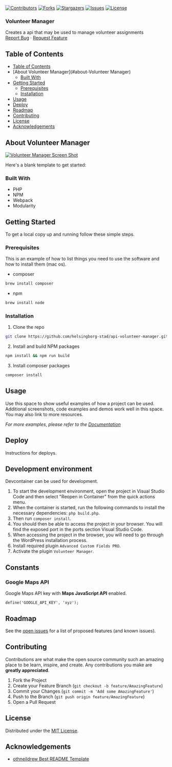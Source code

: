 <!-- SHIELDS -->
[![Contributors][contributors-shield]][contributors-url]
[![Forks][forks-shield]][forks-url]
[![Stargazers][stars-shield]][stars-url]
[![Issues][issues-shield]][issues-url]
[![License][license-shield]][license-url]

<h3>Volunteer Manager</h3>
<p>
  Creates a api that may be used to manage volunteer assignments
  <br />
  <a href="https://github.com/helsingborg-stad/api-volunteer-manager/issues">Report Bug</a>
  ·
  <a href="https://github.com/helsingborg-stad/api-volunteer-manager/issues">Request Feature</a>
</p>

## Table of Contents
- [Table of Contents](#table-of-contents)
- [About Volunteer Manager](#about-Volunteer Manager)
  - [Built With](#built-with)
- [Getting Started](#getting-started)
  - [Prerequisites](#prerequisites)
  - [Installation](#installation)
- [Usage](#usage)
- [Deploy](#deploy)
- [Roadmap](#roadmap)
- [Contributing](#contributing)
- [License](#license)
- [Acknowledgements](#acknowledgements)

## About Volunteer Manager

[![Volunteer Manager Screen Shot][product-screenshot]](https://example.com)

Here's a blank template to get started:

### Built With

* PHP
* NPM
* Webpack
* Modularity

## Getting Started

To get a local copy up and running follow these simple steps.

### Prerequisites

This is an example of how to list things you need to use the software and how to install them (mac os).
* composer
```sh
brew install composer
```
* npm
```sh
brew install node
```
### Installation

1. Clone the repo
```sh
git clone https://github.com/helsingborg-stad/api-volunteer-manager.git
```
2. Install and build NPM packages
```sh
npm install && npm run build
```
3. Install composer packages
```sh
composer install
```

## Usage

Use this space to show useful examples of how a project can be used. Additional screenshots, code examples and demos work well in this space. You may also link to more resources.

_For more examples, please refer to the [Documentation](https://example.com)_

## Deploy

Instructions for deploys.

## Development environment
Devcontainer can be used for development.

1. To start the development environment, open the project in Visual Studio Code and then select "Reopen in Container" from the quick actions menu.
1. When the container is started, run the following commands to install the necessary dependencies: `php build.php`.
1. Then run `composer install`.
1. You should then be able to access the project in your browser. You will find the exposed port in the ports section Visual Studio Code.
1. When accessing the project in the browser, you will need to go through the WordPress installation process.
1. Install required plugin `Advanced Custom Fields PRO`.
1. Activate the plugin `Volunteer Manager`.

## Constants

### Google Maps API
Google Maps API key with **Maps JavaScript API** enabled.

```
define('GOOGLE_API_KEY', 'xyz');
```

## Roadmap

See the [open issues][issues-url] for a list of proposed features (and known issues).

## Contributing

Contributions are what make the open source community such an amazing place to be learn, inspire, and create. Any contributions you make are **greatly appreciated**.

1. Fork the Project
2. Create your Feature Branch (`git checkout -b feature/AmazingFeature`)
3. Commit your Changes (`git commit -m 'Add some AmazingFeature'`)
4. Push to the Branch (`git push origin feature/AmazingFeature`)
5. Open a Pull Request

## License

Distributed under the [MIT License][license-url].

## Acknowledgements

- [othneildrew Best README Template](https://github.com/othneildrew/Best-README-Template)


<!-- MARKDOWN LINKS & IMAGES -->
<!-- https://www.markdownguide.org/basic-syntax/#reference-style-links -->
[contributors-shield]: https://img.shields.io/github/contributors/helsingborg-stad/api-volunteer-manager.svg?style=flat-square
[contributors-url]: https://github.com/helsingborg-stad/api-volunteer-manager/graphs/contributors
[forks-shield]: https://img.shields.io/github/forks/helsingborg-stad/api-volunteer-manager.svg?style=flat-square
[forks-url]: https://github.com/helsingborg-stad/api-volunteer-manager/network/members
[stars-shield]: https://img.shields.io/github/stars/helsingborg-stad/api-volunteer-manager.svg?style=flat-square
[stars-url]: https://github.com/helsingborg-stad/api-volunteer-manager/stargazers
[issues-shield]: https://img.shields.io/github/issues/helsingborg-stad/api-volunteer-manager.svg?style=flat-square
[issues-url]: https://github.com/helsingborg-stad/api-volunteer-manager/issues
[license-shield]: https://img.shields.io/github/license/helsingborg-stad/api-volunteer-manager.svg?style=flat-square
[license-url]: https://raw.githubusercontent.com/helsingborg-stad/api-volunteer-manager/master/LICENSE
[product-screenshot]: images/screenshot.png
